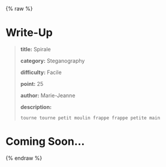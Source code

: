 
{% raw %}
# Write-Up
> **title:** Spirale
>
> **category:** Steganography
>
> **difficulty:** Facile
>
> **point:** 25
>
> **author:** Marie-Jeanne
>
> **description:**
>
> `tourne tourne petit moulin frappe frappe petite main`
>
> 


# Coming Soon...

{% endraw %}
